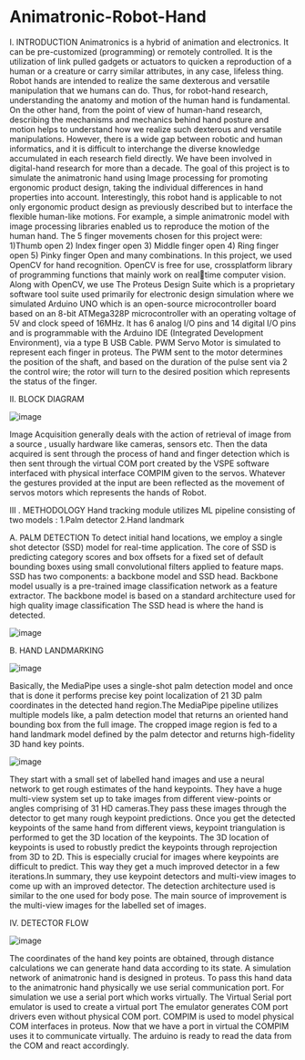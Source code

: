 # Animatronic-Robot-Hand

I. INTRODUCTION 
Animatronics is a hybrid of animation and electronics. It can 
be pre-customized (programming) or remotely controlled. It 
is the utilization of link pulled gadgets or actuators to quicken 
a reproduction of a human or a creature or carry similar 
attributes, in any case, lifeless thing. Robot hands are 
intended to realize the same dexterous and versatile 
manipulation that we humans can do. Thus, for robot-hand 
research, understanding the anatomy and motion of the 
human hand is fundamental. On the other hand, from the point 
of view of human-hand research, describing the mechanisms 
and mechanics behind hand posture and motion helps to 
understand how we realize such dexterous and versatile 
manipulations. However, there is a wide gap between robotic 
and human informatics, and it is difficult to interchange the 
diverse knowledge accumulated in each research field 
directly. We have been involved in digital-hand research for 
more than a decade. The goal of this project is to simulate the 
animatronic hand using Image processing for promoting 
ergonomic product design, taking the individual differences 
in hand properties into account. Interestingly, this robot hand 
is applicable to not only ergonomic product design as 
previously described but to interface the flexible human-like 
motions. For example, a simple animatronic model with 
image processing libraries enabled us to reproduce the motion 
of the human hand. The 5 finger movements chosen for this 
project were: 1)Thumb open 2) Index finger open 3) Middle 
finger open 4) Ring finger open 5) Pinky finger Open and 
many combinations. In this project, we used OpenCV for 
hand recognition. OpenCV is free for use, crossplatform 
library of programming functions that mainly work on realtime computer vision. Along with OpenCV, we use The 
Proteus Design Suite which is a proprietary software tool 
suite used primarily for electronic design simulation where 
we simulated Arduino UNO which is an open-source 
microcontroller board based on an 8-bit ATMega328P 
microcontroller with an operating voltage of 5V and clock 
speed of 16MHz. It has 6 analog I/O pins and 14 digital I/O 
pins and is programmable with the Arduino IDE (Integrated 
Development Environment), via a type B USB Cable. PWM 
Servo Motor is simulated to represent each finger in proteus. 
The PWM sent to the motor determines the position of the 
shaft, and based on the duration of the pulse sent via 2 the 
control wire; the rotor will turn to the desired position which 
represents the status of the finger. 






II. BLOCK DIAGRAM


![image](https://user-images.githubusercontent.com/91731751/166305552-098d570c-2b5f-4f05-b61a-b0454b7f6727.png)

Image Acquisition generally deals with the action of 
retrieval of image from a source , usually hardware like 
cameras, sensors etc. Then the data acquired is sent through 
the process of hand and finger detection which is then sent 
through the virtual COM port created by the VSPE software 
interfaced with physical interface COMPIM given to the 
servos. Whatever the gestures provided at the input are been 
reflected as the movement of servos motors which 
represents the hands of Robot.

III . METHODOLOGY 
Hand tracking module utilizes ML pipeline consisting of two 
models : 
1.Palm detector 
2.Hand landmark 

A. PALM DETECTION 
To detect initial hand locations, we employ a single shot 
detector (SSD) model for real-time application. 
The core of SSD is predicting category scores and box offsets 
for a fixed set of default bounding boxes using small 
convolutional filters applied to feature maps. 
SSD has two components: a backbone model and SSD head. 
Backbone model usually is a pre-trained image classification 
network as a feature extractor. 
The backbone model is based on a standard architecture used 
for high quality image classification 
The SSD head is where the hand is detected. 

![image](https://user-images.githubusercontent.com/91731751/166306232-a7f2797a-6916-4583-a7c5-8df862f1915a.png)


B. HAND LANDMARKING

![image](https://user-images.githubusercontent.com/91731751/166306319-e2b2ea61-1b94-4f92-938f-2884104075e7.png)


Basically, the MediaPipe uses a single-shot palm detection 
model and once that is done it performs precise key point 
localization of 21 3D palm coordinates in the detected hand region.The MediaPipe pipeline utilizes multiple models like, 
a palm detection model that returns an oriented hand 
bounding box from the full image. The cropped image 
region is fed to a hand landmark model defined by the palm 
detector and returns high-fidelity 3D hand key points.

![image](https://user-images.githubusercontent.com/91731751/166306429-fefd50ab-8f41-4a7f-8b8b-fa89e4740b64.png)


They start with a small set of labelled hand images and use a 
neural network to get rough estimates of the hand keypoints. 
They have a huge multi-view system set up to take images 
from different view-points or angles comprising of 31 HD 
cameras.They pass these images through the detector to get 
many rough keypoint predictions. Once you get the detected 
keypoints of the same hand from different views, keypoint 
triangulation is performed to get the 3D location of the 
keypoints. The 3D location of keypoints is used to robustly 
predict the keypoints through reprojection from 3D to 2D. 
This is especially crucial for images where keypoints are 
difficult to predict. This way they get a much improved 
detector in a few iterations.In summary, they use keypoint 
detectors and multi-view images to come up with an 
improved detector. The detection architecture used is similar 
to the one used for body pose. The main source of 
improvement is the multi-view images for the labelled set of 
images. 


IV. DETECTOR FLOW 

![image](https://user-images.githubusercontent.com/91731751/166306550-bb3cb0c4-24e4-4506-82b1-99233c47c241.png)


The coordinates of the hand key points are obtained, through 
distance calculations we can generate hand data according to 
its state. A simulation network of animatronic hand is 
designed in proteus. To pass this hand data to the animatronic 
hand physically we use serial communication port. For 
simulation we use a serial port which works virtually. 
The Virtual Serial port emulator is used to create a virtual port 
The emulator generates COM port drivers even without 
physical COM port. COMPIM is used to model physical 
COM interfaces in proteus. Now that we have a port in virtual 
the COMPIM uses it to communicate virtually. The arduino 
is ready to read the data from the COM and react accordingly. 



